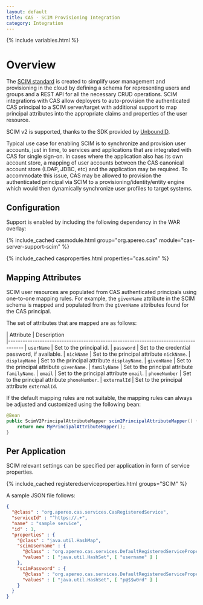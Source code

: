 ```yaml
---
layout: default
title: CAS - SCIM Provisioning Integration
category: Integration
---
```


{% include variables.html %}

# Overview

The [SCIM standard](http://www.simplecloud.info/) is created to simplify user management and provisioning in the cloud by
defining a schema for representing users and groups and a REST API for all the necessary CRUD operations. SCIM 
integrations with CAS allow deployers to auto-provision the authenticated CAS principal to a SCIM server/target 
with additional support to map principal attributes into the appropriate claims and properties of the user resource.

SCIM v2 is supported, thanks to the SDK provided by [UnboundID](https://github.com/PingIdentity).

Typical use case for enabling SCIM is to synchronize and provision user accounts, just in time, 
to services and applications that are integrated with CAS for single sign-on. In cases where 
the application also has its own account store, a mapping of user accounts between 
the CAS canonical account store (LDAP, JDBC, etc) and the application may be required. To 
accommodate this issue, CAS may be allowed to provision the authenticated principal 
via SCIM to a provisioning/identity/entity engine which would then dynamically synchronize user profiles to target systems.

## Configuration

Support is enabled by including the following dependency in the WAR overlay:

{% include_cached casmodule.html group="org.apereo.cas" module="cas-server-support-scim" %}

{% include_cached casproperties.html properties="cas.scim" %}

## Mapping Attributes

SCIM user resources are populated from CAS authenticated principals using one-to-one mapping rules. For example, the `givenName`
attribute in the SCIM schema is mapped and populated from the `givenName` attributes found for the CAS principal.

The set of attributes that are mapped are as follows:

| Attribute         | Description                                         
|------------------------------------------------------------------------------------
| `userName`        | Set to the principal id. 
| `password`        | Set to the credential password, if available.
| `nickName`        | Set to the principal attribute `nickName`.
| `displayName`     | Set to the principal attribute `displayName`.
| `givenName`       | Set to the principal attribute `givenName`.
| `familyName`      | Set to the principal attribute `familyName`.
| `email`           | Set to the principal attribute `email`.
| `phoneNumber`     | Set to the principal attribute `phoneNumber`.
| `externalId`      | Set to the principal attribute `externalId`.

If the default mapping rules are not suitable, the mapping rules can always be adjusted 
and customized using the following bean:   

```java
@Bean
public ScimV2PrincipalAttributeMapper scim2PrincipalAttributeMapper() {
    return new MyPrincipalAttributeMapper();
}
```

## Per Application

SCIM relevant settings can be specified per application in form of service properties. 

{% include_cached registeredserviceproperties.html groups="SCIM" %}
 
A sample JSON file follows:

```json
{
  "@class" : "org.apereo.cas.services.CasRegisteredService",
  "serviceId" : "^https://.+",
  "name" : "sample service",
  "id" : 1,
  "properties" : {
    "@class" : "java.util.HashMap",
    "scimUsername" : {
      "@class" : "org.apereo.cas.services.DefaultRegisteredServiceProperty",
      "values" : [ "java.util.HashSet", [ "username" ] ]
    },
    "scimPassword" : {
      "@class" : "org.apereo.cas.services.DefaultRegisteredServiceProperty",
      "values" : [ "java.util.HashSet", [ "p@$$w0rd" ] ]
    }
  }
}
```
